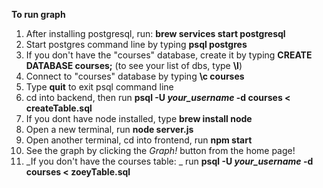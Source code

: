 **To run graph**
1. After installing postgresql, run: **brew services start postgresql**
2. Start postgres command line by typing **psql postgres**
3. If you don't have the "courses" database, create it by typing **CREATE DATABASE courses;**  (to see your list of dbs, type **\l**)
4. Connect to "courses" database by typing **\c courses**
5. Type **quit** to exit psql command line
6. cd into backend, then run **psql -U _your_username_ -d courses < createTable.sql**
7. If you dont have node installed, type **brew install node**
8. Open a new terminal, run **node server.js**
9. Open another terminal, cd into frontend, run **npm start**
10. See the graph by clicking the _Graph!_ button from the home page!
11. _If you don't have the courses table: _ run **psql -U _your_username_ -d courses < zoeyTable.sql**
